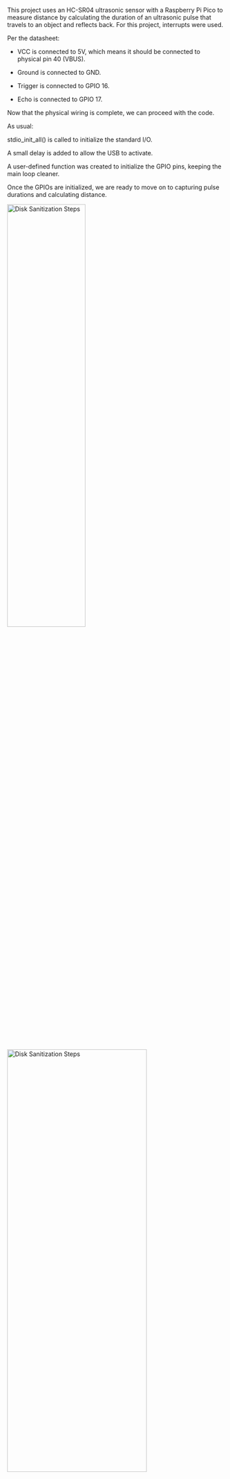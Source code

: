 This project uses an HC-SR04 ultrasonic sensor with a Raspberry Pi Pico to measure distance by calculating the duration of an ultrasonic pulse that travels to an object and reflects back. For this project, interrupts were used.

Per the datasheet:

- VCC is connected to 5V, which means it should be connected to physical pin 40 (VBUS).

- Ground is connected to GND.

- Trigger is connected to GPIO 16.

- Echo is connected to GPIO 17.

Now that the physical wiring is complete, we can proceed with the code.

As usual:

stdio_init_all() is called to initialize the standard I/O.

A small delay is added to allow the USB to activate.

A user-defined function was created to initialize the GPIO pins, keeping the main loop cleaner.

Once the GPIOs are initialized, we are ready to move on to capturing pulse durations and calculating distance.

<img src="https://github.com/user-attachments/assets/5760a91b-6b32-41b7-bb69-5b9f742e68c4" height="50%" width="60%" alt="Disk Sanitization Steps"/>


<img src="https://github.com/user-attachments/assets/db46bcb7-247b-4d4c-82ab-eeb8d76e0158" height="50%" width="80%" alt="Disk Sanitization Steps"/>

-----

Now that everything is initialized, we can start making the ultrasonic sensor work.

Per the datasheet:

- The first step is to send a 10 µs pulse to the Trigger pin to activate the sensor.

- After sending the pulse, the sensor emits an 8-cycle burst at 40 kHz from the TX pin.

- If the sound wave hits an object and reflects back, the RX pin detects the signal, and the Echo pin goes HIGH.

- The Echo pin stays HIGH for the duration that the signal travels to the object and returns.

- The time duration between the moment Echo goes HIGH and when it goes LOW again is captured. This duration is calculated as end_time - start_time.

To convert this duration into distance in inches, the pulse duration is divided by 148.

How we do this in code is simple. First, we created a user function called trigger_pulse(uint pin) which:

- Sets pin 16 to HIGH.

- Waits for 10 µs.

- Sets pin 16 back to LOW.

- Waits 20 µs (for stability before starting with the Echo pin).

To enable the interrupt, we use the following line: gpio_set_irq_enabled_with_callback(17, GPIO_IRQ_EDGE_RISE | GPIO_IRQ_EDGE_FALL, true, gpio_callback_function); 

Here’s how this function works:

- Pin 17 (Echo pin) is set to trigger the interrupt.

- The event is set to trigger on either a rising edge or a falling edge.

- The interrupt is enabled.

- When an interrupt occurs, a pointer to the callback function gpio_callback_function is called to handle the event. We use a pointer rather then directly calling it because we do not want it to go into the function immediately. we just give it the address and once the interrupt is triggered, it calls then fucntion
  
---------

<img src="https://github.com/user-attachments/assets/a959d82b-45c3-40ce-827f-681a232407f0" height="50%" width="100%" alt="Disk Sanitization Steps"/>

The gpio_callback_function is a user-defined function, but the arguments must be uint and uint32_t because the Pico SDK is hardcoded to pass the pin number and event type when an interrupt occurs.

Even though we are only using pin 17, it’s good practice to check if (gpio == 17) in case multiple pins use interrupts in future projects.

When a rising edge is detected, we store the current time in start_time, and when a falling edge occurs, we store the time in end_time. These values are captured using get_absolute_time().

Since interrupts work asynchronously, we use global variables to allow both the main loop and the interrupt to access these values. They are also marked as volatile to prevent the compiler from caching them, ensuring that the most up-to-date values are used.

The required variables are:

- start_time → Stores time when Echo goes HIGH.

- end_time → Stores time when Echo goes LOW.

- pulse_us → Holds pulse duration (end - start).

- interrupt_flag → Indicates when a measurement is ready.

<img src="https://github.com/user-attachments/assets/1c782ec6-8cbe-49d2-8fa4-d737f5a10755" height="50%" width="50%" alt="Disk Sanitization Steps"/>

After calculating pulse_us in the interrupt, the flag is set to true to notify the main loop. The main loop waits for this flag, calculates the distance by dividing pulse_us by 148 to get inches, resets the flag to false, and adds a 200 ms delay to prevent CPU overload.





